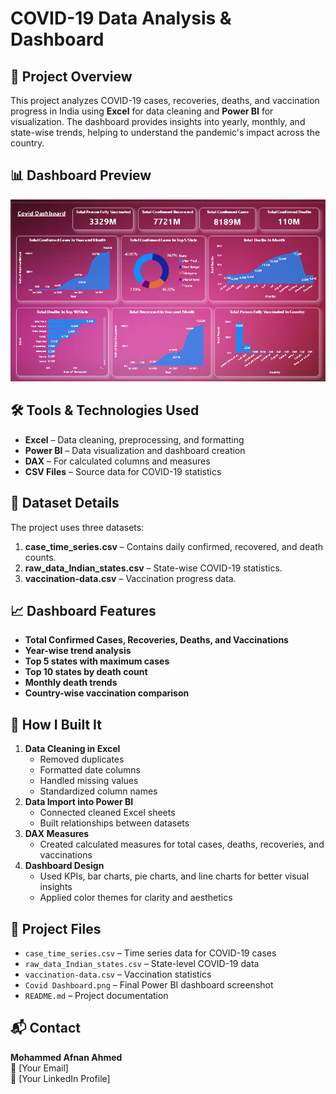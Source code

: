 # COVID-19 Data Analysis & Dashboard

## 📌 Project Overview
This project analyzes COVID-19 cases, recoveries, deaths, and vaccination progress in India using **Excel** for data cleaning and **Power BI** for visualization. The dashboard provides insights into yearly, monthly, and state-wise trends, helping to understand the pandemic's impact across the country.

## 📊 Dashboard Preview
![Covid Dashboard](Covid%20Dashboard.png)

## 🛠 Tools & Technologies Used
- **Excel** – Data cleaning, preprocessing, and formatting
- **Power BI** – Data visualization and dashboard creation
- **DAX** – For calculated columns and measures
- **CSV Files** – Source data for COVID-19 statistics

## 📂 Dataset Details
The project uses three datasets:
1. **case_time_series.csv** – Contains daily confirmed, recovered, and death counts.
2. **raw_data_Indian_states.csv** – State-wise COVID-19 statistics.
3. **vaccination-data.csv** – Vaccination progress data.

## 📈 Dashboard Features
- **Total Confirmed Cases, Recoveries, Deaths, and Vaccinations**
- **Year-wise trend analysis**
- **Top 5 states with maximum cases**
- **Top 10 states by death count**
- **Monthly death trends**
- **Country-wise vaccination comparison**

## 🚀 How I Built It
1. **Data Cleaning in Excel**
   - Removed duplicates
   - Formatted date columns
   - Handled missing values
   - Standardized column names
2. **Data Import into Power BI**
   - Connected cleaned Excel sheets
   - Built relationships between datasets
3. **DAX Measures**
   - Created calculated measures for total cases, deaths, recoveries, and vaccinations
4. **Dashboard Design**
   - Used KPIs, bar charts, pie charts, and line charts for better visual insights
   - Applied color themes for clarity and aesthetics

## 📁 Project Files
- `case_time_series.csv` – Time series data for COVID-19 cases
- `raw_data_Indian_states.csv` – State-level COVID-19 data
- `vaccination-data.csv` – Vaccination statistics
- `Covid Dashboard.png` – Final Power BI dashboard screenshot
- `README.md` – Project documentation

## 📬 Contact
**Mohammed Afnan Ahmed**  
📧 [Your Email]  
💼 [Your LinkedIn Profile]  

